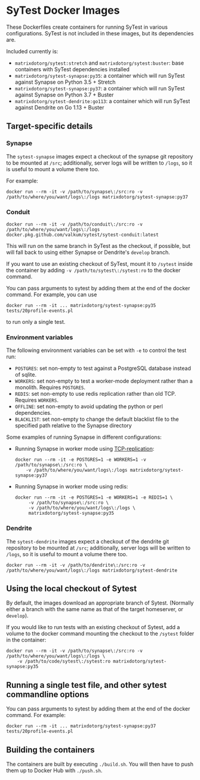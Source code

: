 # SyTest Docker Images

These Dockerfiles create containers for running SyTest in various
configurations. SyTest is not included in these images, but its dependencies
are.

Included currently is:

- `matrixdotorg/sytest:stretch` and `matrixdotorg/sytest:buster`: base
  containers with SyTest dependencies installed
- `matrixdotorg/sytest-synapse:py35`: a container which will run SyTest against
  Synapse on Python 3.5 + Stretch
- `matrixdotorg/sytest-synapse:py37`: a container which will run SyTest against
  Synapse on Python 3.7 + Buster
- `matrixdotorg/sytest-dendrite:go113`: a container which will run SyTest
  against Dendrite on Go 1.13 + Buster

## Target-specific details

### Synapse

The `sytest-synapse` images expect a checkout of the synapse git repository to
be mounted at `/src`; additionally, server logs will be written to `/logs`, so
it is useful to mount a volume there too.

For example:

```
docker run --rm -it -v /path/to/synapse\:/src:ro -v /path/to/where/you/want/logs\:/logs matrixdotorg/sytest-synapse:py37
```

### Conduit

```
docker run --rm -it -v /path/to/conduit\:/src:ro -v /path/to/where/you/want/logs\:/logs docker.pkg.github.com/valkum/sytest/sytest-conduit:latest
```

This will run on the same branch in SyTest as the checkout, if possible, but
will fall back to using either Synapse or Dendrite's `develop` branch.

If you want to use an existing checkout of SyTest, mount it to `/sytest` inside
the container by adding `-v /path/to/sytest\:/sytest:ro` to the docker command.

You can pass arguments to sytest by adding them at the end of the docker
command. For example, you can use

```
docker run --rm -it ... matrixdotorg/sytest-synapse:py35 tests/20profile-events.pl
```

to run only a single test.

### Environment variables

The following environment variables can be set with `-e` to control the test run:

 * `POSTGRES`: set non-empty to test against a PostgreSQL database instead of sqlite.
 * `WORKERS`: set non-empty to test a worker-mode deployment rather than a
   monolith. Requires `POSTGRES`.
 * `REDIS`: set non-empty to use redis replication rather than old
   TCP. Requires `WORKERS`.
 * `OFFLINE`: set non-empty to avoid updating the python or perl dependencies.
 * `BLACKLIST`: set non-empty to change the default blacklist file to the
   specified path relative to the Synapse directory

Some examples of running Synapse in different configurations:

* Running Synapse in worker mode using
[TCP-replication](https://github.com/matrix-org/synapse/blob/master/docs/tcp_replication.md):

  ```
  docker run --rm -it -e POSTGRES=1 -e WORKERS=1 -v /path/to/synapse\:/src:ro \
      -v /path/to/where/you/want/logs\:/logs matrixdotorg/sytest-synapse:py37
  ```

* Running Synapse in worker mode using redis:

  ```
  docker run --rm -it -e POSTGRES=1 -e WORKERS=1 -e REDIS=1 \
       -v /path/to/synapse\:/src:ro \
       -v /path/to/where/you/want/logs\:/logs \
       matrixdotorg/sytest-synapse:py35
  ```

### Dendrite

The `sytest-dendrite` images expect a checkout of the dendrite git repository to
be mounted at `/src`; additionally, server logs will be written to `/logs`, so
it is useful to mount a volume there too.

```
docker run --rm -it -v /path/to/dendrite\:/src:ro -v /path/to/where/you/want/logs\:/logs matrixdotorg/sytest-dendrite
```

## Using the local checkout of Sytest

By default, the images download an appropriate branch of Sytest. (Normally
either a branch with the same name as that of the target homeserver, or
`develop`).

If you would like to run tests with an existing checkout of Sytest, add a
volume to the docker command mounting the checkout to the `/sytest` folder in
the container:

```
docker run --rm -it -v /path/to/synapse\:/src:ro -v /path/to/where/you/want/logs\:/logs \
    -v /path/to/code/sytest\:/sytest:ro matrixdotorg/sytest-synapse:py35
```

## Running a single test file, and other sytest commandline options

You can pass arguments to sytest by adding them at the end of the
docker command. For example:

```
docker run --rm -it ... matrixdotorg/sytest-synapse:py37 tests/20profile-events.pl
```

## Building the containers

The containers are built by executing `./build.sh`. You will then have to push
them up to Docker Hub with `./push.sh`.
